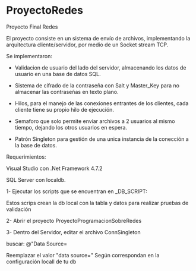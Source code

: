 # ProyectoRedes
Proyecto Final Redes

El proyecto consiste en un sistema de envío de archivos, implementando la arquitectura cliente/servidor, por medio de un Socket stream TCP.

Se implementaron:

- Validacion de usuario del lado del servidor, almacenando los datos de usuario en una base de datos SQL.
- Sistema de cifrado de la contraseña con Salt y Master_Key para no almacenar las contraseñas en texto plano.

- Hilos, para el manejo de las conexiones entrantes de los clientes, cada cliente tiene su propio hilo de ejecución.

- Semaforo que solo permite enviar archivos a 2 usuarios al mismo tiempo, dejando los otros usuarios en espera.

- Patrón Singleton para gestión de una unica instancia de la conección a la base de datos.


Requerimientos:

Visual Studio con .Net Framework 4.7.2

SQL Server con localdb.

1- Ejecutar los scripts que se encuentran en _DB_SCRIPT:

Estos scrips crean la db local con la tabla y datos para realizar pruebas de validación

2- Abrir el proyecto ProyectoProgramacionSobreRedes

3- Dentro del Servidor, editar el archivo ConnSingleton

buscar: @"Data Source=<AGREGAR SERVER NAME>

Reemplazar el valor "data source=<AGREGAR SERVER NAME>" Según correspondan en la configuración locall de tu db
